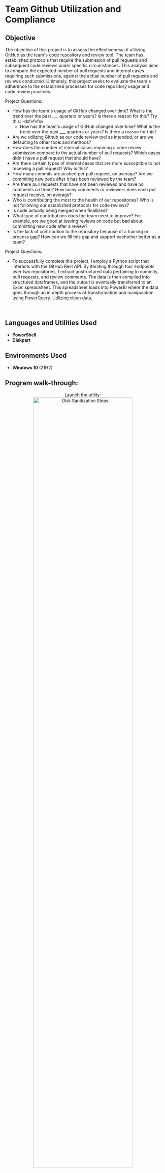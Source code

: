 <h1>Team Github Utilization and Compliance</h1>

<h2>Objective</h2>
The objective of this project is to assess the effectiveness of utilizing GitHub as the team's code repository and review tool.  The team has established protocols that require the submission of pull requests and subsequent code reviews under specific circumstances.  This analysis aims to compare the expected number of pull requests and internal cases requiring such submissions, against the actual number of pull requests and reviews conducted.  Ultimately, this project seeks to evaluate the team's adherence to the established processes for code repository usage and code review practices.

Project Questions:
- How has the team's usage of GitHub changed over time?  What is the trend over the past ___ quarters or years? Is there a reason for this? 
Try this:
  -dsfvfvfsv
  - How has the team's usage of GitHub changed over time?  What is the trend over the past ___ quarters or years? Is there a reason for this? <br>
- Are we utilizing Github as our code review tool as intended, or are we defaulting to other tools and methods? <br>
- How does the number of internal cases requiring a code review submission compare to the actual number of pull requests? Which cases didn't have a pull request that should have? <br>
- Are there certain types of internal cases that are more susceptible to not receiving a pull request?  Why is this? <br> 
- How many commits are pushed per pull request, on average? Are we commiting new code after it has been reviewed by the team? <br>
- Are there pull requests that have not been reviewed and have no comments on them?  How many comments or reviewers does each pull request receive, on average? <br>
- Who is contributing the most to the health of our repositories?  Who is not following our established protocols for code reviews? <br>
- Is code actually being merged when finallized? <br>    
- What type of contributions does the team need to improve? For example, are we good at leaving reviews on code but bad about committing new code after a review? <br>
- Is the lack of contribution to the repository because of a training or process gap?  How can we fill this gap and support eachother better as a team? <br>
     

Project Questions:
  -  To successfully complete this project, I employ a Python script that interacts with the GitHub Rest API.  By iterating through four endpoints over two repositories, I extract unstructured data pertaining to commits, pull requests, and review comments.  The data is then compiled into structured dataframes, and the output is eventually transferred to an Excel spreadsheet.  This spreadsheet loads into PowerBI where the data goes through an in depth process of transformation and manipulation using PowerQuery.  Utilizing clean data, 
<br />


<h2>Languages and Utilities Used</h2>

- <b>PowerShell</b> 
- <b>Diskpart</b>

<h2>Environments Used </h2>

- <b>Windows 10</b> (21H2)

<h2>Program walk-through:</h2>

<p align="center">
Launch the utility: <br/>
<img src="https://i.imgur.com/62TgaWL.png" height="80%" width="80%" alt="Disk Sanitization Steps"/>
<br />
<br />
Select the disk:  <br/>
<img src="https://i.imgur.com/tcTyMUE.png" height="80%" width="80%" alt="Disk Sanitization Steps"/>
<br />
<br />
Enter the number of passes: <br/>
<img src="https://i.imgur.com/nCIbXbg.png" height="80%" width="80%" alt="Disk Sanitization Steps"/>
<br />
<br />
Confirm your selection:  <br/>
<img src="https://i.imgur.com/cdFHBiU.png" height="80%" width="80%" alt="Disk Sanitization Steps"/>
<br />
<br />
Wait for process to complete (may take some time):  <br/>
<img src="https://i.imgur.com/JL945Ga.png" height="80%" width="80%" alt="Disk Sanitization Steps"/>
<br />
<br />
Sanitization complete:  <br/>
<img src="https://i.imgur.com/K71yaM2.png" height="80%" width="80%" alt="Disk Sanitization Steps"/>
<br />
<br />
Observe the wiped disk:  <br/>
<img src="https://i.imgur.com/AeZkvFQ.png" height="80%" width="80%" alt="Disk Sanitization Steps"/>
</p>

<!--
 ```diff
- text in red
+ text in green
! text in orange
# text in gray
@@ text in purple (and bold)@@
```
--!>
